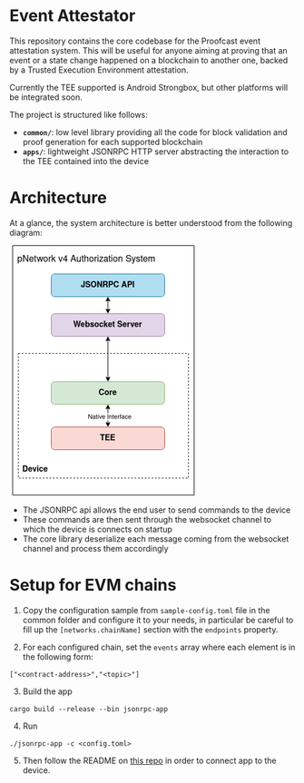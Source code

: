 # Event Attestator

This repository contains the core codebase for the Proofcast event attestation
system.
This will be useful for anyone aiming at proving that an event or a state change
happened on a blockchain to another one, backed by a Trusted Execution Environment
attestation.

Currently the TEE supported is Android Strongbox, but other platforms will be
integrated soon.

The project is structured like follows:

 - **`common/`**: low level library providing all the code for block
 validation and proof generation for each supported blockchain
 - **`apps/`**: lightweight JSONRPC HTTP server abstracting the interaction to
 the TEE contained into the device


# Architecture

At a glance, the system architecture is better understood from the following
diagram:

![diagram-1](/docs/imgs/authorization-system.png)


 - The JSONRPC api allows the end user to send commands to the device
 - These commands are then sent through the websocket channel to which the device is connects on startup
 - The core library deserialize each message coming from the websocket channel and process them accordingly

# Setup for EVM chains

1. Copy the configuration sample from `sample-config.toml` file in the common folder
and configure it to your needs, in particular be careful to fill up the ```[networks.chainName]``` section with the `endpoints` property.

1. For each configured chain, set the `events` array where each element is in the following form:

```
["<contract-address>","<topic>"]
```

3. Build the app

```
cargo build --release --bin jsonrpc-app
```

4. Run

```
./jsonrpc-app -c <config.toml>
```


5. Then follow the README on [this repo](https://github.com/proofcastlabs/tee-wrapper-android) in order to connect app to the device.
